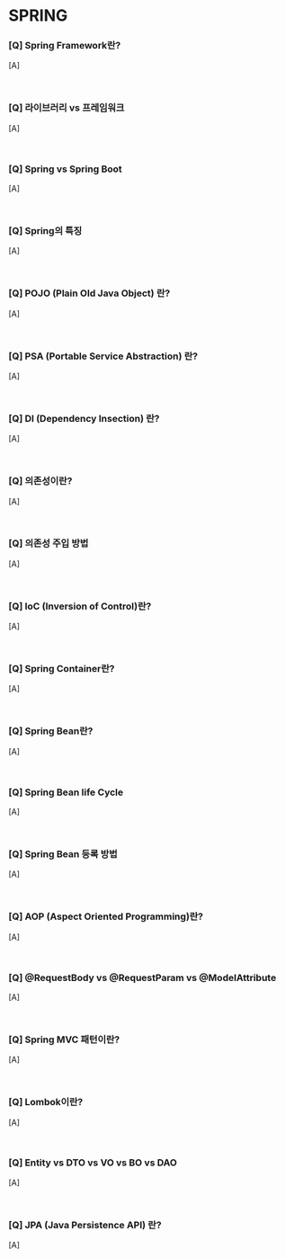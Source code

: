 # SPRING

### [Q] Spring Framework란?
[A] 

<br>

### [Q] 라이브러리 vs 프레임워크
[A] 

<br>


### [Q] Spring vs Spring Boot
[A] 

<br>

### [Q] Spring의 특징
[A] 

<br>

### [Q] POJO (Plain Old Java Object) 란?
[A] 

<br>

### [Q] PSA (Portable Service Abstraction) 란?
[A] 

<br>

### [Q] DI (Dependency Insection) 란?
[A] 

<br>

### [Q] 의존성이란?
[A] 

<br>

### [Q] 의존성 주입 방법
[A] 

<br>

### [Q] IoC (Inversion of Control)란?
[A] 

<br>

### [Q] Spring Container란?
[A] 

<br>

### [Q] Spring Bean란?
[A] 

<br>

### [Q] Spring Bean life Cycle
[A] 

<br>

### [Q] Spring Bean 등록 방법
[A] 

<br>

### [Q] AOP (Aspect Oriented Programming)란?
[A] 

<br>

### [Q] @RequestBody vs @RequestParam vs @ModelAttribute
[A] 

<br>

### [Q] Spring MVC 패턴이란?
[A] 

<br>

### [Q] Lombok이란?
[A] 

<br>

### [Q] Entity vs DTO vs VO vs BO vs DAO
[A] 

<br>

### [Q] JPA (Java Persistence API) 란?
[A] 

<br>
